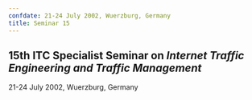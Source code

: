 ```yaml
---
confdate: 21-24 July 2002, Wuerzburg, Germany
title: Seminar 15
---
```


## **15th ITC Specialist Seminar on _Internet Traffic Engineering and Traffic Management_**

21-24 July 2002, Wuerzburg, Germany
